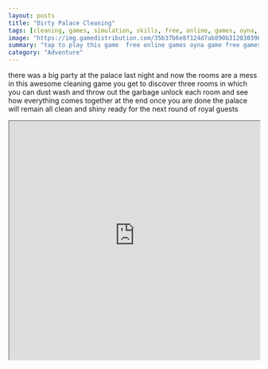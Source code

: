 ```yaml
---
layout: posts
title: "Dirty Palace Cleaning"
tags: [cleaning, games, simulation, skills, free, online, games, oyna, game, free, games, play, play, games]
image: "https://img.gamedistribution.com/35b37b6e8f124d7ab890b3120303969b-512x384.jpeg"
summary: "tap to play this game  free online games oyna game free games play play games"
category: "Adventure"
---
```


there was a big party at the palace last night and now the rooms are a mess in this awesome cleaning game you get to discover three rooms in which you can dust wash and throw out the garbage unlock each room and see how everything comes together at the end once you are done the palace will remain all clean and shiny ready for the next round of royal guests

<iframe width="100%" height="480px;" src="https://html5.gamedistribution.com/35b37b6e8f124d7ab890b3120303969b/"></iframe>